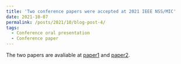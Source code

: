 ```yaml
---
title: 'Two conference papers were accepted at 2021 IEEE NSS/MIC'
date: 2021-10-07
permalink: /posts/2021/10/blog-post-4/
tags:
  - Conference oral presentation
  - Conference paper
---
```


The two papers are avaliable at [paper1](https://ieeexplore.ieee.org/stamp/stamp.jsp?arnumber=9875867) and [paper2](https://ieeexplore.ieee.org/stamp/stamp.jsp?arnumber=9875517).
